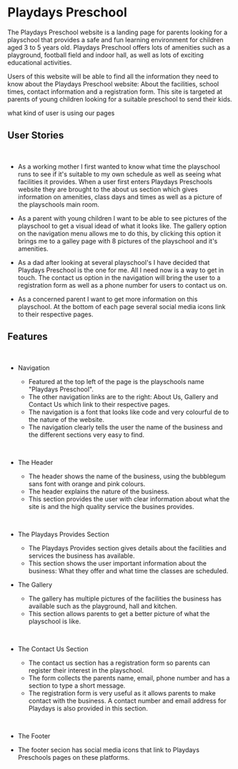 # Playdays Preschool

 The Playdays Preschool website is a landing page for parents looking for a playschool that provides a safe and fun learning environment for children aged 3 to 5 years old.
 Playdays Preschool offers lots of amenities such as a playground, football field and indoor hall, as well as lots of exciting educational activities.


 Users of this website will be able to find all the information they need to know about the Playdays Preschool website: About the facilities,
 school times, contact information and a registration form. This site is targeted at parents of young children looking for a suitable preschool
 to send their kids.
 
what kind of user is using our pages

## User Stories
<br>

- As a working mother I first wanted to know what time the playschool runs to see if it's suitable to my own schedule as well as seeing what facilities it provides.
When a user first enters Playdays Preschools website they are brought to the about us section which gives information on amenities, class days and times as well as a picture of the playschools main room.

- As a parent with young children I want to be able to see pictures of the playschool to get a visual idead of what it looks like.
The gallery option on the navigation menu allows me to do this, by clicking this option it brings me to a galley page with 8 pictures of the playschool and it's amenities.

- As a dad after looking at several playschool's I have decided that Playdays Preschool is the one for me. All I need now is a way to get in touch.
The contact us option in the navigation will bring the user to a registration form as well as a phone number for users to contact us on.

- As a concerned parent I want to get more information on this playschool.
At the bottom of each page several social media icons link to their respective pages.

## Features
<br>

- Navigation

  - Featured at the top left of the page is the playschools name "Playdays Preschool".
  - The other navigation links are to the right: About Us, Gallery and Contact Us which link to their respective pages.
  - The navigation is a font that looks like code and very colourful de to the nature of the website.
  - The navigation clearly tells the user the name of the business and the  different sections very easy to find.
<br>

- The Header
  
  - The header shows the name of the business, using the bubblegum sans font with orange and pink colours.
  - The header explains the nature of the business.
  - This section provides the user with clear information about what the site is and the high quality service the busines provides.
<br>

- The Playdays Provides Section

  - The Playdays Provides section gives details about the facilities and services the business has available.
  - This section shows the user important information about the business: What they offer and what time the classes are scheduled.

- The Gallery

  - The gallery has multiple pictures of the facilities the business has available such as the playground, hall and kitchen.
  - This section allows parents to get a better picture of what the playschool is like.
<br>

- The Contact Us Section

  - The contact us section has a registration form so parents can register their interest in the playschool.
  - The form collects the parents name, email, phone number and has a section to type a short message.
  - The registration form is very useful as it allows parents to make contact with the business. A contact number and email address for Playdays is also provided in this section.
<br>

- The Footer 

- The footer secion has social media icons that link to Playdays Preschools pages on these platforms.